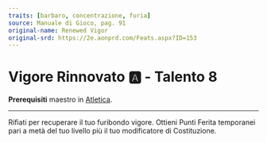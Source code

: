```yaml
---
traits: [barbaro, concentrazione, furia]
source: Manuale di Gioco, pag. 91
original-name: Renewed Vigor
original-srd: https://2e.aonprd.com/Feats.aspx?ID=153
---
```


# Vigore Rinnovato :a: - Talento 8

**Prerequisiti** maestro in [Atletica](/abilita/atletica).

---

Rifiati per recuperare il tuo furibondo vigore. Ottieni Punti Ferita temporanei
pari a metà del tuo livello più il tuo modificatore di Costituzione.
